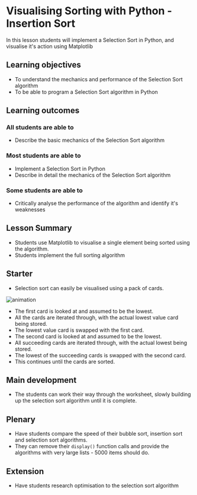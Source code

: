 # Visualising Sorting with Python - Insertion Sort

In this lesson students will implement a Selection Sort in Python, and visualise it's action using Matplotlib

## Learning objectives

- To understand the mechanics and performance of the Selection Sort algorithm
- To be able to program a Selection Sort algorithm in Python

## Learning outcomes

### All students are able to

- Describe the basic mechanics of the Selection Sort algorithm

### Most students are able to

- Implement a Selection Sort in Python
- Describe in detail the mechanics of the Selection Sort algorithm

### Some students are able to

- Critically analyse the performance of the algorithm and identify it's weaknesses 

## Lesson Summary

- Students use Matplotlib to visualise a single element being sorted using the algorithm.
- Students implement the full sorting algorithm

## Starter

- Selection sort can easily be visualised using a pack of cards.

![animation](images/selection_sort.gif)

- The first card is looked at and assumed to be the lowest.
- All the cards are iterated through, with the actual lowest value card being stored.
- The lowest value card is swapped with the first card.
- The second card is looked at and assumed to be the lowest.
- All succeeding cards are iterated through, with the actual lowest being stored.
- The lowest of the succeeding cards is swapped with the second card.
- This continues until the cards are sorted.

## Main development

- The students can work their way through the worksheet, slowly building up the selection sort algorithm until it is complete.

## Plenary

- Have students compare the speed of their bubble sort, insertion sort and selection sort algorithms.
- They can remove their `display()` function calls and provide the algorithms with very large lists - 5000 items should do.


## Extension

- Have students research optimisation to the selection sort algorithm

